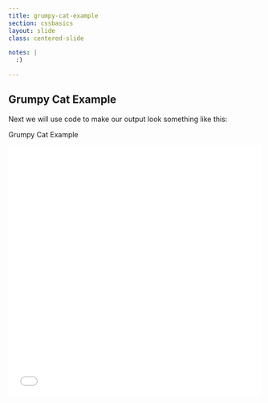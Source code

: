 ```yaml
---
title: grumpy-cat-example
section: cssbasics
layout: slide
class: centered-slide

notes: |
  :)

---
```


## Grumpy Cat Example

Next we will use code to make our output look something like this:

<span class="codepen-embed title">Grumpy Cat Example</span>
<iframe class="codepen-embed" height="500" scrolling='no' src='//codepen.io/gatherworkshops/embed/yyrQMr/?height=461&theme-id=16068&default-tab=result' frameborder='no' allowtransparency='true' allowfullscreen='true' style='width: 100%;'>
</iframe>